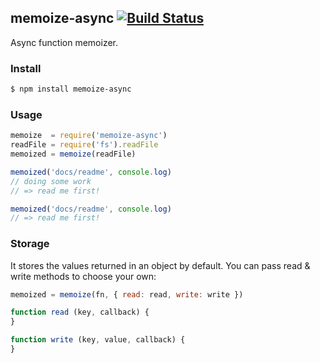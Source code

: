 ## memoize-async [![Build Status](https://travis-ci.org/azer/memoize-async.png)](https://travis-ci.org/azer/memoize-async)

Async function memoizer.

### Install

```bash
$ npm install memoize-async
```

### Usage

```js
memoize  = require('memoize-async')
readFile = require('fs').readFile
memoized = memoize(readFile)

memoized('docs/readme', console.log)
// doing some work
// => read me first!

memoized('docs/readme', console.log)
// => read me first!
```

### Storage

It stores the values returned in an object by default. You can pass read & write methods to choose your own:

```js
memoized = memoize(fn, { read: read, write: write })

function read (key, callback) {
}

function write (key, value, callback) {
}
```
